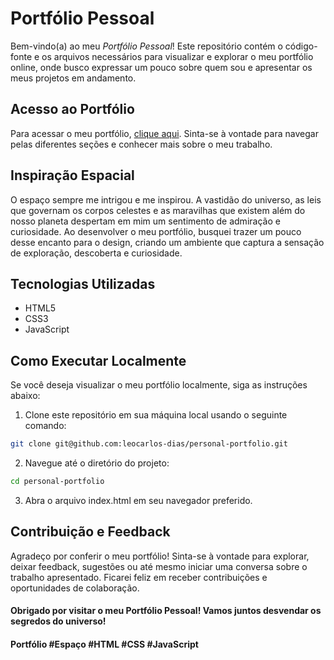 # Portfólio Pessoal

Bem-vindo(a) ao meu *Portfólio Pessoal*! Este repositório contém o código-fonte e os arquivos necessários para visualizar e explorar o meu portfólio online, onde busco expressar um pouco sobre quem sou e apresentar os meus projetos em andamento.

## Acesso ao Portfólio

Para acessar o meu portfólio, [clique aqui](https://leocarlos-dias.github.io/personal-portfolio/). Sinta-se à vontade para navegar pelas diferentes seções e conhecer mais sobre o meu trabalho.

## Inspiração Espacial

O espaço sempre me intrigou e me inspirou. A vastidão do universo, as leis que governam os corpos celestes e as maravilhas que existem além do nosso planeta despertam em mim um sentimento de admiração e curiosidade. Ao desenvolver o meu portfólio, busquei trazer um pouco desse encanto para o design, criando um ambiente que captura a sensação de exploração, descoberta e curiosidade. 

## Tecnologias Utilizadas

- HTML5
- CSS3
- JavaScript

## Como Executar Localmente

Se você deseja visualizar o meu portfólio localmente, siga as instruções abaixo:

1. Clone este repositório em sua máquina local usando o seguinte comando:

```bash
git clone git@github.com:leocarlos-dias/personal-portfolio.git
```

2. Navegue até o diretório do projeto:
```bash
cd personal-portfolio
```

3. Abra o arquivo index.html em seu navegador preferido.

## Contribuição e Feedback
Agradeço por conferir o meu portfólio! Sinta-se à vontade para explorar, deixar feedback, sugestões ou até mesmo iniciar uma conversa sobre o trabalho apresentado. Ficarei feliz em receber contribuições e oportunidades de colaboração.

#### Obrigado por visitar o meu Portfólio Pessoal! Vamos juntos desvendar os segredos do universo!

#### Portfólio #Espaço #HTML #CSS #JavaScript
